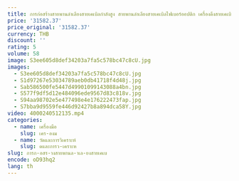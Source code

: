 ```yaml
---
title: การก่อสร้างสายพานลําเลียงสายเคเบิลกําลังสูง สายพานลําเลียงสายเคเบิลไฟเบอร์ออปติก เครื่องดึงสายเคเบิลทางการแปลงตารางไฟฟ้า
price: '31582.37'
price_original: '31582.37'
currency: THB
discount: ''
rating: 5
volume: 58
image: S3ee605d8def34203a7fa5c578bc47c8cU.jpg
images:
  - S3ee605d8def34203a7fa5c578bc47c8cU.jpg
  - S1d97267e53034789aeb0db41718f4d48j.jpg
  - Sab586500fe5447d49901099143088a4bn.jpg
  - S577f9df5d12e484096ede9567d83c818v.jpg
  - S94aa98702e5e477498e4e176222473fap.jpg
  - S7bba9d9559fe446d92427b8a894dca58Y.jpg
video: 4000240512135.mp4
categories:
  - name: เครื่องมือ
    slug: เคร-องม
  - name: วัดและการวิเคราะห์
    slug: ดและการว-เคราะห
slug: การก-อสร-างสายพานล-าเล-ยงสายเคเบ
encode: oD93hq2
lang: th
---
```

  